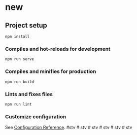 # new

## Project setup
```
npm install
```

### Compiles and hot-reloads for development
```
npm run serve
```

### Compiles and minifies for production
```
npm run build
```

### Lints and fixes files
```
npm run lint
```

### Customize configuration
See [Configuration Reference](https://cli.vuejs.org/config/).
# s t v  
 #   s t v  
 #   s t v  
 #   s t v  
 #   s t v  
 #   s t v  
 